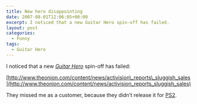 ```yaml
---
title: New hero disappointing
date: 2007-08-01T12:06:05+00:00
excerpt: I noticed that a new Guitar Hero spin-off has failed.
layout: post
categories:
  - Funny
tags:
  - Guitar Hero
---
```

I noticed that a new [_Guitar Hero_](http://www.youtube.com/watch?v=dVUgd8ot6BE) spin-off has failed:

[http://www.theonion.com/content/news/activision\_reports\_sluggish_sales](http://www.theonion.com/content/news/activision_reports_sluggish_sales)

They missed me as a customer, because they didn&#8217;t release it for [PS2](http://en.wikipedia.org/wiki/PlayStation_2).